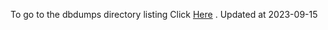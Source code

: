 To go to the dbdumps directory listing Click [Here](https://ipfs.io/ipfs/bafkreieede5xm42khiylpolhtklq3asxteat7ffdxlnmwvxm4y4k3y3y64) . Updated at 2023-09-15